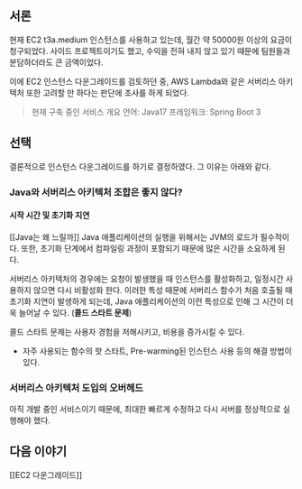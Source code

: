 ## 서론

현재 EC2 t3a.medium 인스턴스를 사용하고 있는데, 월간 약 50000원 이상의 요금이 청구되었다.
사이드 프로젝트이기도 했고, 수익을 전혀 내지 않고 있기 때문에 팀원들과 분담하더라도 큰 금액이었다.

이에 EC2 인스턴스 다운그레이드를 검토하던 중, AWS Lambda와 같은 서버리스 아키텍처 또한 고려할 만 하다는 판단에 조사를 하게 되었다.

> 현재 구축 중인 서비스 개요
> 언어: Java17
> 프레임워크: Spring Boot 3


## 선택

결론적으로 인스턴스 다운그레이드를 하기로 결정하였다.
그 이유는 아래와 같다.
### Java와 서버리스 아키텍처 조합은 좋지 않다?

#### 시작 시간 및 초기화 지연

[[Java는 왜 느릴까]]
Java 애플리케이션의 실행을 위해서는 JVM의 로드가 필수적이다.
또한, 초기화 단계에서 컴파일링 과정이 포함되기 때문에 많은 시간을 소요하게 된다. 

서버리스 아키텍처의 경우에는 요청이 발생했을 때 인스턴스를 활성화하고, 일정시간 사용하지 않으면 다시 비활성화 한다.
이러한 특성 때문에 서버리스 함수가 처음 호출될 때 초기화 지연이 발생하게 되는데, Java 애플리케이션의 이런 특성으로 인해 그 시간이 더욱 늘어날 수 있다. (**콜드 스타트 문제**)

콜드 스타트 문제는 사용자 경험을 저해시키고, 비용을 증가시킬 수 있다.
- 자주 사용되는 함수의 핫 스타트, Pre-warming된 인스턴스 사용 등의 해결 방법이 있다.

### 서버리스 아키텍처 도입의 오버헤드

아직 개발 중인 서비스이기 때문에, 최대한 빠르게 수정하고 다시 서버를 정상적으로 실행해야 했다.


## 다음 이야기

[[EC2 다운그레이드]]
